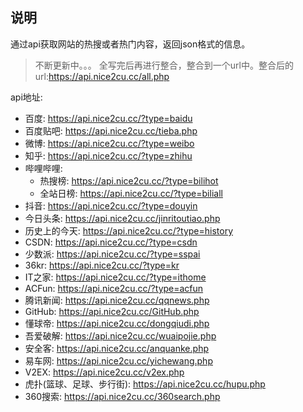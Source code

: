 ## 说明

通过api获取网站的热搜或者热门内容，返回json格式的信息。

> 不断更新中。。。
> 全写完后再进行整合，整合到一个url中。整合后的url:<https://api.nice2cu.cc/all.php>

api地址:

+ 百度: <https://api.nice2cu.cc/?type=baidu>
+ 百度贴吧: <https://api.nice2cu.cc/tieba.php>
+ 微博: <https://api.nice2cu.cc/?type=weibo>
+ 知乎: <https://api.nice2cu.cc/?type=zhihu>
+ 哔哩哔哩: 
    + 热搜榜: <https://api.nice2cu.cc/?type=bilihot>
    + 全站日榜: <https://api.nice2cu.cc/?type=biliall>
+ 抖音: <https://api.nice2cu.cc/?type=douyin>
+ 今日头条: <https://api.nice2cu.cc/jinritoutiao.php>
+ 历史上的今天: <https://api.nice2cu.cc/?type=history>
+ CSDN: <https://api.nice2cu.cc/?type=csdn>
+ 少数派: <https://api.nice2cu.cc/?type=sspai>
+ 36kr: <https://api.nice2cu.cc/?type=kr>
+ IT之家: <https://api.nice2cu.cc/?type=ithome>
+ ACFun: <https://api.nice2cu.cc/?type=acfun>
+ 腾讯新闻: <https://api.nice2cu.cc/qqnews.php>
+ GitHub: <https://api.nice2cu.cc/GitHub.php>
+ 懂球帝: <https://api.nice2cu.cc/dongqiudi.php>
+ 吾爱破解: <https://api.nice2cu.cc/wuaipojie.php>
+ 安全客: <https://api.nice2cu.cc/anquanke.php>
+ 易车网: <https://api.nice2cu.cc/yichewang.php>
+ V2EX: <https://api.nice2cu.cc/v2ex.php>
+ 虎扑(篮球、足球、步行街): <https://api.nice2cu.cc/hupu.php>
+ 360搜索: <https://api.nice2cu.cc/360search.php>
